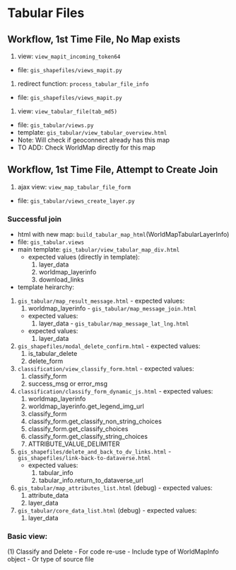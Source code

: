 # Tabular Files

## Workflow, 1st Time File, No Map exists

1. view: ```view_mapit_incoming_token64```
  - file: ```gis_shapefiles/views_mapit.py```
1. redirect function: ```process_tabular_file_info```
  - file: ```gis_shapefiles/views_mapit.py```
1. view: ```view_tabular_file(tab_md5)```
  - file: ```gis_tabular/views.py```
  - template: ```gis_tabular/view_tabular_overview.html```
  - Note: Will check if geoconnect already has this map
  - TO ADD: Check WorldMap directly for this map

## Workflow, 1st Time File, Attempt to Create Join

1. ajax view: ```view_map_tabular_file_form```
  - file: ```gis_tabular/views_create_layer.py```

### Successful join

  - html with new map: ```build_tabular_map_html```(WorldMapTabularLayerInfo)
  - file: ```gis_tabular.views```
  - main template: ```gis_tabular/view_tabular_map_div.html```
    - expected values (directly in template):
      1. layer_data
      1. worldmap_layerinfo
      1. download_links
  - template heirarchy:
  1. ```gis_tabular/map_result_message.html```
    - expected values:
      1. worldmap_layerinfo
    - ```gis_tabular/map_message_join.html```
      - expected values:
        1. layer_data
    - ```gis_tabular/map_message_lat_lng.html```
      - expected values:
        1. layer_data
  1. ```gis_shapefiles/modal_delete_confirm.html```
    - expected values:
      1. is_tabular_delete
      1. delete_form
  1. ```classification/view_classify_form.html```
    - expected values:
      1. classify_form
      1. success_msg or error_msg                      
  1. ```classification/classify_form_dynamic_js.html```
    - expected values:
      1. worldmap_layerinfo
        1. worldmap_layerinfo.get_legend_img_url
      1. classify_form
        1. classify_form.get_classify_non_string_choices
        1. classify_form.get_classify_choices
        1. classify_form.get_classify_string_choices
        1. ATTRIBUTE_VALUE_DELIMITER
  1. ```gis_shapefiles/delete_and_back_to_dv_links.html```
    - ```gis_shapefiles/link-back-to-dataverse.html```
      - expected values:
        1. tabular_info
        1. tabular_info.return_to_dataverse_url
  1. ```gis_tabular/map_attributes_list.html``` (debug)
    - expected values:
      1. attribute_data
      1. layer_data
  1. ```gis_tabular/core_data_list.html``` (debug)
    - expected values:
      1. layer_data

  

### Basic view:


(1) Classify and Delete
    - For code re-use
        - Include type of WorldMapInfo object
        - Or type of source file
